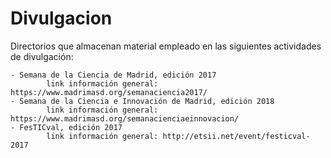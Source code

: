 # Divulgacion

Directorios que almacenan material empleado en las siguientes actividades de divulgación:

	- Semana de la Ciencia de Madrid, edición 2017
			link información general: https://www.madrimasd.org/semanaciencia2017/
	- Semana de la Ciencia e Innovación de Madrid, edición 2018
			link información general: https://www.madrimasd.org/semanacienciaeinnovacion/
	- FesTICval, edición 2017
			link información general: http://etsii.net/event/festicval-2017
